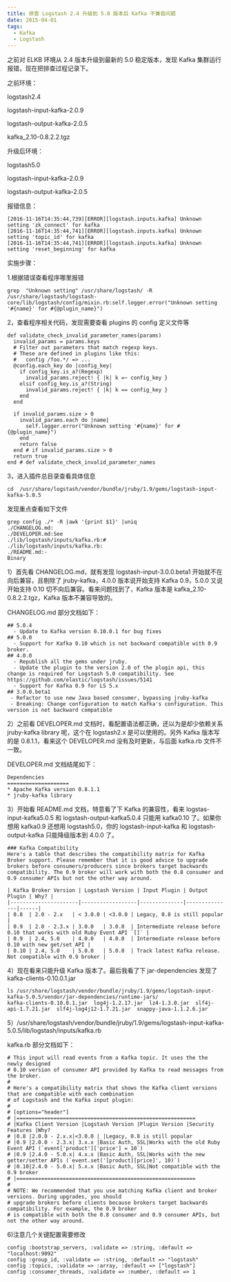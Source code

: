 ```yaml
---
title: 排查 Logstash 2.4 升级到 5.0 版本后 Kafka 不兼容问题
date: 2015-04-01
tags: 
  - Kafka
  - Logstash
---
```


之前对 ELKB 环境从 2.4 版本升级到最新的 5.0 稳定版本，发现 Kafka 集群运行报错，现在把排查过程记录下。

之前环境：

logstash2.4

logstash-input-kafka-2.0.9

logstash-output-kafka-2.0.5

kafka_2.10-0.8.2.2.tgz

升级后环境：

logstash5.0

logstash-input-kafka-2.0.9

logstash-output-kafka-2.0.5

报错信息：

    [2016-11-16T14:35:44,739][ERROR][logstash.inputs.kafka] Unknown setting 'zk_connect' for kafka
    [2016-11-16T14:35:44,741][ERROR][logstash.inputs.kafka] Unknown setting 'topic_id' for kafka
    [2016-11-16T14:35:44,741][ERROR][logstash.inputs.kafka] Unknown setting 'reset_beginning' for kafka

<!--more-->

实施步骤：

1.根据错误查看程序哪里报错

    grep  "Unknown setting" /usr/share/logstash/ -R
    /usr/share/logstash/logstash-core/lib/logstash/config/mixin.rb:self.logger.error("Unknown setting '#{name}' for #{@plugin_name}")

2，查看程序相关代码，发现需要查看 plugins 的 config 定义文件等

    def validate_check_invalid_parameter_names(params)
      invalid_params = params.keys
      # Filter out parameters that match regexp keys.
      # These are defined in plugins like this:
      #   config /foo.*/ => ...
      @config.each_key do |config_key|
        if config_key.is_a?(Regexp)
          invalid_params.reject! { |k| k =~ config_key }
        elsif config_key.is_a?(String)
          invalid_params.reject! { |k| k == config_key }
        end
      end
    
      if invalid_params.size > 0
        invalid_params.each do |name|
          self.logger.error("Unknown setting '#{name}' for #{@plugin_name}")
        end
        return false
      end # if invalid_params.size > 0
      return true
    end # def validate_check_invalid_parameter_names

3，进入插件总目录查看具体信息

    cd  /usr/share/logstash/vendor/bundle/jruby/1.9/gems/logstash-input-kafka-5.0.5

发现重点查看如下文件

    grep config ./* -R |awk '{print $1}' |uniq 
    ./CHANGELOG.md:
    ./DEVELOPER.md:See
    ./lib/logstash/inputs/kafka.rb:#
    ./lib/logstash/inputs/kafka.rb:
    ./README.md:-
    Binary

1）首先看 CHANGELOG.md，就有发现 logstash-input-3.0.0.beta1 开始就不在向后兼容，且剔除了 jruby-kafka，4.0.0 版本说开始支持 Kafka 0.9，5.0.0 又说开始支持 0.10 切不向后兼容。看来问题找到了，Kafka 版本是 kafka_2.10-0.8.2.2.tgz，Kafka 版本不兼容导致的。

CHANGELOG.md 部分文档如下：

    ## 5.0.4
      - Update to Kafka version 0.10.0.1 for bug fixes
    ## 5.0.0
      - Support for Kafka 0.10 which is not backward compatible with 0.9 broker.
    ## 4.0.0
      - Republish all the gems under jruby.
      - Update the plugin to the version 2.0 of the plugin api, this change is required for Logstash 5.0 compatibility. See https://github.com/elastic/logstash/issues/5141
      - Support for Kafka 0.9 for LS 5.x
    ## 3.0.0.beta1
     - Refactor to use new Java based consumer, bypassing jruby-kafka
     - Breaking: Change configuration to match Kafka's configuration. This version is not backward compatible

2）之前看 DEVELOPER.md 文档时，看配置语法都正确，还以为是却少依赖关系 jruby-kafka library 呢，这个在 logstash2.x 是可以使用的。另外 Kafka 版本写的是 0.8.1.1，看来这个 DEVELOPER.md 没有及时更新，与后面 kafka.rb 文件不一致。

DEVELOPER.md 文档结尾如下：

    Dependencies
    ====================
    * Apache Kafka version 0.8.1.1
    * jruby-kafka library

3）开始看 README.md 文档，特意看了下 Kafka 的兼容性，看来 logstas-input-kafka5.0.5 和 logstash-output-kafka5.0.4 只能用 kafka0.10 了。如果你想用 kafka0.9 还想用 logstash5.0，你的 logstash-input-kafka 和 logstash-output-kafka 只能降级版本到 4.0.0 了。

    ### Kafka Compatibility
    Here's a table that describes the compatibility matrix for Kafka Broker support. Please remember that it is good advice to upgrade brokers before consumers/producers since brokers target backwards compatibility. The 0.9 broker will work with both the 0.8 consumer and 0.9 consumer APIs but not the other way around.

    | Kafka Broker Version | Logstash Version | Input Plugin | Output Plugin | Why? |
    |----------------------|------------------|--------------|---------------|------|
    | 0.8  | 2.0 - 2.x   | < 3.0.0 | <3.0.0 | Legacy, 0.8 is still popular |
    | 0.9  | 2.0 - 2.3.x | 3.0.0   | 3.0.0  | Intermediate release before 0.10 that works with old Ruby Event API `[]` |
    | 0.9  | 2.4, 5.0    | 4.0.0   | 4.0.0  | Intermediate release before 0.10 with new get/set API |
    | 0.10 | 2.4, 5.0    | 5.0.0   | 5.0.0  | Track latest Kafka release. Not compatible with 0.9 broker | 

4）现在看来只能升级 Kafka 版本了。最后我看了下 jar-dependencies 发现了 kafka-clients-0.10.0.1.jar

    ls /usr/share/logstash/vendor/bundle/jruby/1.9/gems/logstash-input-kafka-5.0.5/vendor/jar-dependencies/runtime-jars/
    kafka-clients-0.10.0.1.jar  log4j-1.2.17.jar  lz4-1.3.0.jar  slf4j-api-1.7.21.jar  slf4j-log4j12-1.7.21.jar  snappy-java-1.1.2.6.jar

5）/usr/share/logstash/vendor/bundle/jruby/1.9/gems/logstash-input-kafka-5.0.5/lib/logstash/inputs/kafka.rb

kafka.rb 部分文档如下：

    # This input will read events from a Kafka topic. It uses the the newly designed
    # 0.10 version of consumer API provided by Kafka to read messages from the broker.
    #
    # Here's a compatibility matrix that shows the Kafka client versions that are compatible with each combination
    # of Logstash and the Kafka input plugin: 
    # 
    # [options="header"]
    # |==========================================================
    # |Kafka Client Version |Logstash Version |Plugin Version |Security Features |Why?
    # |0.8 |2.0.0 - 2.x.x|<3.0.0 | |Legacy, 0.8 is still popular 
    # |0.9 |2.0.0 - 2.3.x| 3.x.x |Basic Auth, SSL|Works with the old Ruby Event API (`event['product']['price'] = 10`)  
    # |0.9 |2.4.0 - 5.0.x| 4.x.x |Basic Auth, SSL|Works with the new getter/setter APIs (`event.set('[product][price]', 10)`)
    # |0.10|2.4.0 - 5.0.x| 5.x.x |Basic Auth, SSL|Not compatible with the 0.9 broker 
    # |==========================================================
    # 
    # NOTE: We recommended that you use matching Kafka client and broker versions. During upgrades, you should
    # upgrade brokers before clients because brokers target backwards compatibility. For example, the 0.9 broker
    # is compatible with both the 0.8 consumer and 0.9 consumer APIs, but not the other way around.

6)注意几个关键配置需要修改

    config :bootstrap_servers, :validate => :string, :default => "localhost:9092"
    config :group_id, :validate => :string, :default => "logstash"
    config :topics, :validate => :array, :default => ["logstash"]
    config :consumer_threads, :validate => :number, :default => 1
